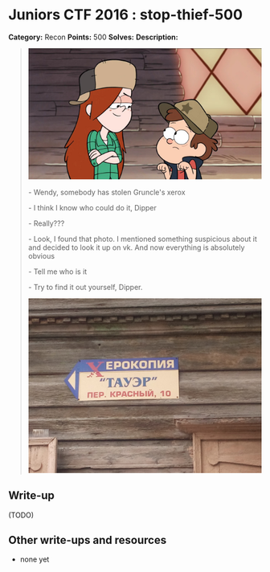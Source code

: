 # Juniors CTF 2016 : stop-thief-500

**Category:** Recon
**Points:** 500
**Solves:**
**Description:**

> ![Description Image](stop-thief-desc-0.jpg)
>
> \- Wendy, somebody has stolen Gruncle's xerox
>
> \- I think I know who could do it, Dipper
>
> \- Really???
>
> \- Look, I found that photo. I mentioned something suspicious about it and decided to look it up on vk. And now everything is absolutely obvious
>
> \- Tell me who is it
>
> \- Try to find it out yourself, Dipper.
>
> ![Description Image](stop-thief-desc-1.jpg)

## Write-up

(TODO)

## Other write-ups and resources

* none yet
